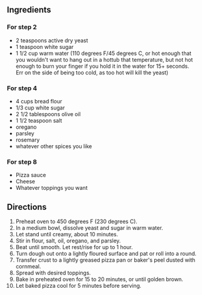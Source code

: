 ## Ingredients

### For step 2
* 2 teaspoons active dry yeast
* 1 teaspoon white sugar
* 1 1/2 cup warm water (110 degrees F/45 degrees C, or hot enough that you wouldn't want to hang out in a hottub that temperature, but not hot enough to burn your finger if you hold it in the water for 15+ seconds. Err on the side of being too cold, as too hot will kill the yeast)

### For step 4
* 4 cups bread flour
* 1/3 cup white sugar
* 2 1/2 tablespoons olive oil
* 1 1/2 teaspoon salt
* oregano
* parsley
* rosemary
* whatever other spices you like

### For step 8
* Pizza sauce
* Cheese
* Whatever toppings you want

## Directions

1. Preheat oven to 450 degrees F (230 degrees C).
2. In a medium bowl, dissolve yeast and sugar in warm water.
3. Let stand until creamy, about 10 minutes.
4. Stir in flour, salt, oil, oregano, and parsley.
5. Beat until smooth. Let rest/rise for up to 1 hour.
6. Turn dough out onto a lightly floured surface and pat or roll into a round.
7. Transfer crust to a lightly greased pizza pan or baker's peel dusted with cornmeal.
8. Spread with desired toppings.
9. Bake in preheated oven for 15 to 20 minutes, or until golden brown.
10. Let baked pizza cool for 5 minutes before serving.
